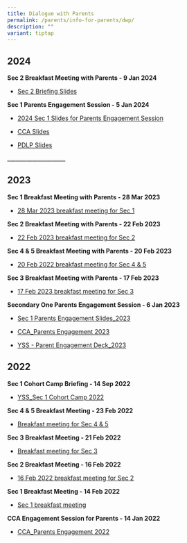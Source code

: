 ```yaml
---
title: Dialogue with Parents
permalink: /parents/info-for-parents/dwp/
description: ""
variant: tiptap
---
```

<h2>2024</h2><p><strong>Sec 2 Breakfast Meeting with Parents - 9 Jan 2024</strong></p><ul data-tight="true" class="tight"><li><p><a href="/files/Parents/Dialogue with Parents/2024_9_Jan_Breakfast_Sec_2.pdf" rel="noopener noreferrer nofollow" target="_blank">Sec 2 Briefing Slides</a></p></li></ul><p></p><p><strong>Sec 1 Parents Engagement Session - 5 Jan 2024</strong></p><ul data-tight="true" class="tight"><li><p><a href="/files/Parents/Dialogue with Parents/2024_Slides_for_Sec_1_Parent_Engagement.pdf" rel="noopener noreferrer nofollow" target="_blank">2024 Sec 1 Slides for Parents Engagement Session</a></p></li><li><p><a href="/files/Parents/Dialogue with Parents/CCA_Parents_Engagement_2024.pdf" rel="noopener noreferrer nofollow" target="_blank">CCA Slides</a></p></li><li><p><a href="/files/Letter to Parents/2024/YSS___Parent_Engagement_Deck_2024__for_PG.pdf" rel="noopener noreferrer nofollow" target="_blank">PDLP Slides</a></p></li></ul><p></p><p>_____________________</p><h2>2023</h2><p><strong>Sec 1 Breakfast Meeting with Parents - 28 Mar 2023</strong></p><ul data-tight="true" class="tight"><li><p><a href="/files/Parents/Dialogue%20with%20Parents/28%20Mar%202023%20breakfast%20meeting%20for%20Sec%201.pdf" rel="noopener noreferrer nofollow" target="_blank">28 Mar 2023 breakfast meeting for Sec 1</a></p></li></ul><p><strong>Sec 2 Breakfast Meeting with Parents - 22 Feb 2023</strong></p><ul data-tight="true" class="tight"><li><p><a href="/files/Parents/Dialogue%20with%20Parents/22%20Feb%202023%20breakfast%20meeting%20for%20sec%202.pdf" rel="noopener noreferrer nofollow" target="_blank">22 Feb 2023 breakfast meeting for Sec 2</a></p></li></ul><p><strong>Sec 4 &amp; 5 Breakfast Meeting with Parents - 20 Feb 2023</strong></p><ul data-tight="true" class="tight"><li><p><a href="/files/Parents/Dialogue%20with%20Parents/20%20Feb%202022%20breakfast%20meeting%20for%20Sec%204_5.pdf" rel="noopener noreferrer nofollow" target="_blank">20 Feb 2022 breakfast meeting for Sec 4 &amp; 5</a></p></li></ul><p><strong>Sec 3 Breakfast Meeting with Parents - 17 Feb 2023</strong></p><ul data-tight="true" class="tight"><li><p><a href="/files/Parents/Dialogue%20with%20Parents/17%20Feb%202023%20breakfast%20meeting%20for%20Sec%203.pdf" rel="noopener noreferrer nofollow" target="_blank">17 Feb 2023 breakfast meeting for Sec 3</a></p></li></ul><p><strong>Secondary One Parents Engagement Session - 6 Jan 2023</strong></p><ul data-tight="true" class="tight"><li><p><a href="/files/Parents/Dialogue%20with%20Parents/Sec%201%20Parents%20Engagement%20Slides_2023.pdf" rel="noopener noreferrer nofollow" target="_blank">Sec 1 Parents Engagement Slides_2023</a></p></li><li><p><a href="/files/Parents/Dialogue%20with%20Parents/CCA_Parents%20Engagement%202023.pdf" rel="noopener noreferrer nofollow" target="_blank">CCA_Parents Engagement 2023</a></p></li><li><p><a href="/files/Parents/Dialogue%20with%20Parents/YSS%20-%20Parent%20Engagement%20Deck_2023.pdf" rel="noopener noreferrer nofollow" target="_blank">YSS - Parent Engagement Deck_2023</a></p></li></ul><h2>2022</h2><p><strong>Sec 1 Cohort Camp Briefing - 14 Sep 2022</strong></p><ul data-tight="true" class="tight"><li><p><a href="/files/Parents/Dialogue%20with%20Parents/2022/YSS_Sec%201%20Cohort%20Camp%202022.pdf" rel="noopener noreferrer nofollow" target="_blank">YSS_Sec 1 Cohort Camp 2022</a></p></li></ul><p><strong>Sec 4 &amp; 5 Breakfast Meeting - 23 Feb 2022</strong></p><ul data-tight="true" class="tight"><li><p><a href="/files/Parents/Dialogue%20with%20Parents/2022/Breakfast%20meeting%20for%20Sec%2045%20-%2023%20Feb%202022.pdf" rel="noopener noreferrer nofollow" target="_blank">Breakfast meeting for Sec 4 &amp; 5</a></p></li></ul><p><strong>Sec 3 Breakfast Meeting - 21 Feb 2022</strong></p><ul data-tight="true" class="tight"><li><p><a href="/files/Parents/Dialogue%20with%20Parents/2022/Breakfast%20meeting%20for%20Sec%203%20-%2021%20Feb%202022.pdf" rel="noopener noreferrer nofollow" target="_blank">Breakfast meeting for Sec 3</a></p></li></ul><p><strong>Sec 2 Breakfast Meeting - 16 Feb 2022</strong></p><ul data-tight="true" class="tight"><li><p><a href="/files/Parents/Dialogue%20with%20Parents/2022/16%20Feb%202022%20breakfast%20meeting%20for%20Sec%202.pdf" rel="noopener noreferrer nofollow" target="_blank">16 Feb 2022 breakfast meeting for Sec 2</a></p></li></ul><p><strong>Sec 1 Breakfast Meeting - 14 Feb 2022</strong></p><ul data-tight="true" class="tight"><li><p><a href="/files/Parents/Dialogue%20with%20Parents/2022/14%20Feb%202022%20breakfast%20meeting.pdf" rel="noopener noreferrer nofollow" target="_blank">Sec 1 breakfast meeting</a></p></li></ul><p><strong>CCA Engagement Session for Parents - 14 Jan 2022</strong></p><ul data-tight="true" class="tight"><li><p><a href="/files/Parents/Dialogue%20with%20Parents/2022/CCA_Parents%20Engagement%202022.pdf" rel="noopener noreferrer nofollow" target="_blank">CCA_Parents Engagement 2022</a></p></li></ul><p></p>